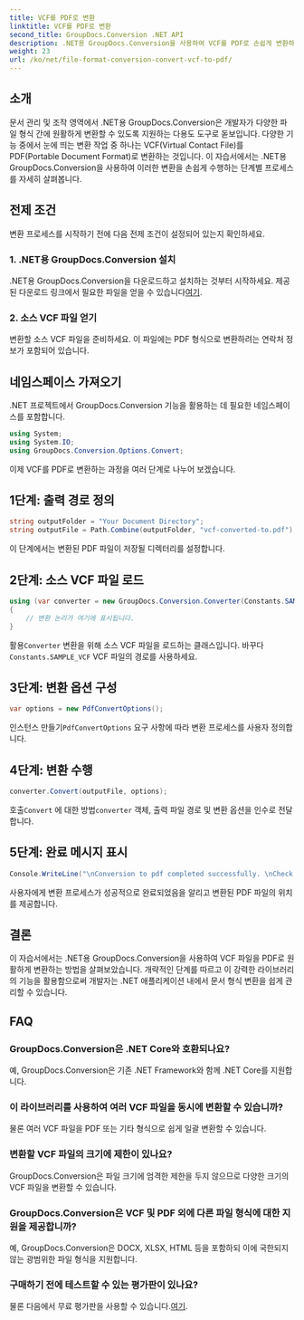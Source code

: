 ```yaml
---
title: VCF를 PDF로 변환
linktitle: VCF를 PDF로 변환
second_title: GroupDocs.Conversion .NET API
description: .NET용 GroupDocs.Conversion을 사용하여 VCF를 PDF로 손쉽게 변환하세요. 이 직관적인 솔루션으로 문서 관리 작업을 단순화하세요.
weight: 23
url: /ko/net/file-format-conversion-convert-vcf-to-pdf/
---
```

## 소개
문서 관리 및 조작 영역에서 .NET용 GroupDocs.Conversion은 개발자가 다양한 파일 형식 간에 원활하게 변환할 수 있도록 지원하는 다용도 도구로 돋보입니다. 다양한 기능 중에서 눈에 띄는 변환 작업 중 하나는 VCF(Virtual Contact File)를 PDF(Portable Document Format)로 변환하는 것입니다. 이 자습서에서는 .NET용 GroupDocs.Conversion을 사용하여 이러한 변환을 손쉽게 수행하는 단계별 프로세스를 자세히 살펴봅니다.
## 전제 조건
변환 프로세스를 시작하기 전에 다음 전제 조건이 설정되어 있는지 확인하세요.
### 1. .NET용 GroupDocs.Conversion 설치
 .NET용 GroupDocs.Conversion을 다운로드하고 설치하는 것부터 시작하세요. 제공된 다운로드 링크에서 필요한 파일을 얻을 수 있습니다[여기](https://releases.groupdocs.com/conversion/net/).
### 2. 소스 VCF 파일 얻기
변환할 소스 VCF 파일을 준비하세요. 이 파일에는 PDF 형식으로 변환하려는 연락처 정보가 포함되어 있습니다.

## 네임스페이스 가져오기
.NET 프로젝트에서 GroupDocs.Conversion 기능을 활용하는 데 필요한 네임스페이스를 포함합니다.

```csharp
using System;
using System.IO;
using GroupDocs.Conversion.Options.Convert;
```

이제 VCF를 PDF로 변환하는 과정을 여러 단계로 나누어 보겠습니다.
## 1단계: 출력 경로 정의
```csharp
string outputFolder = "Your Document Directory";
string outputFile = Path.Combine(outputFolder, "vcf-converted-to.pdf");
```
이 단계에서는 변환된 PDF 파일이 저장될 디렉터리를 설정합니다.
## 2단계: 소스 VCF 파일 로드
```csharp
using (var converter = new GroupDocs.Conversion.Converter(Constants.SAMPLE_VCF))
{
    // 변환 논리가 여기에 표시됩니다.
}
```
 활용`Converter` 변환을 위해 소스 VCF 파일을 로드하는 클래스입니다. 바꾸다`Constants.SAMPLE_VCF` VCF 파일의 경로를 사용하세요.
## 3단계: 변환 옵션 구성
```csharp
var options = new PdfConvertOptions();
```
 인스턴스 만들기`PdfConvertOptions` 요구 사항에 따라 변환 프로세스를 사용자 정의합니다.
## 4단계: 변환 수행
```csharp
converter.Convert(outputFile, options);
```
 호출`Convert` 에 대한 방법`converter` 객체, 출력 파일 경로 및 변환 옵션을 인수로 전달합니다.
## 5단계: 완료 메시지 표시
```csharp
Console.WriteLine("\nConversion to pdf completed successfully. \nCheck output in {0}", outputFolder);
```
사용자에게 변환 프로세스가 성공적으로 완료되었음을 알리고 변환된 PDF 파일의 위치를 제공합니다.

## 결론
이 자습서에서는 .NET용 GroupDocs.Conversion을 사용하여 VCF 파일을 PDF로 원활하게 변환하는 방법을 살펴보았습니다. 개략적인 단계를 따르고 이 강력한 라이브러리의 기능을 활용함으로써 개발자는 .NET 애플리케이션 내에서 문서 형식 변환을 쉽게 관리할 수 있습니다.
## FAQ
### GroupDocs.Conversion은 .NET Core와 호환되나요?
예, GroupDocs.Conversion은 기존 .NET Framework와 함께 .NET Core를 지원합니다.
### 이 라이브러리를 사용하여 여러 VCF 파일을 동시에 변환할 수 있습니까?
물론 여러 VCF 파일을 PDF 또는 기타 형식으로 쉽게 일괄 변환할 수 있습니다.
### 변환할 VCF 파일의 크기에 제한이 있나요?
GroupDocs.Conversion은 파일 크기에 엄격한 제한을 두지 않으므로 다양한 크기의 VCF 파일을 변환할 수 있습니다.
### GroupDocs.Conversion은 VCF 및 PDF 외에 다른 파일 형식에 대한 지원을 제공합니까?
예, GroupDocs.Conversion은 DOCX, XLSX, HTML 등을 포함하되 이에 국한되지 않는 광범위한 파일 형식을 지원합니다.
### 구매하기 전에 테스트할 수 있는 평가판이 있나요?
물론 다음에서 무료 평가판을 사용할 수 있습니다.[여기](https://releases.groupdocs.com/).